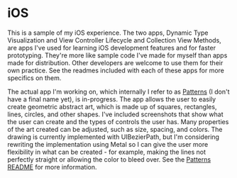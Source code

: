 #  iOS

This is a sample of my iOS experience. The two apps, Dynamic Type Visualization and View Controller Lifecycle and Collection View Methods, are apps I've used for learning iOS development features and for faster prototyping. They're more like sample code I've made for myself than apps made for distribution. Other developers are welcome to use them for their own practice. See the readmes included with each of these apps for more specifics on them.

The actual app I'm working on, which internally I refer to as [Patterns](Patterns) (I don't have a final name yet), is in-progress. The app allows the user to easily create geometric abstract art, which is made up of squares, rectangles, lines, circles, and other shapes. I've included screenshots that show what the user can create and the types of controls the user has. Many properties of the art created can be adjusted, such as size, spacing, and colors. The drawing is currently implemented with UIBezierPath, but I'm considering rewriting the implementation using Metal so I can give the user more flexibility in what can be created - for example, making the lines not perfectly straight or allowing the color to bleed over. See the [Patterns README](Patterns/README.md) for more information.
